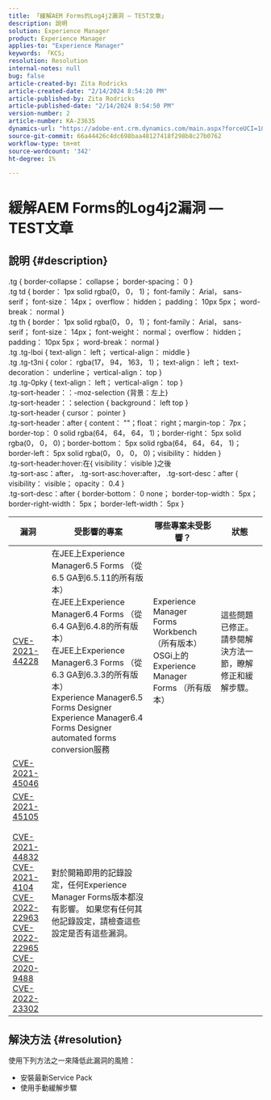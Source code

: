 ```yaml
---
title: 「緩解AEM Forms的Log4j2漏洞 — TEST文章」
description: 說明
solution: Experience Manager
product: Experience Manager
applies-to: "Experience Manager"
keywords: 「KCS」
resolution: Resolution
internal-notes: null
bug: false
article-created-by: Zita Rodricks
article-created-date: "2/14/2024 8:54:20 PM"
article-published-by: Zita Rodricks
article-published-date: "2/14/2024 8:54:50 PM"
version-number: 2
article-number: KA-23635
dynamics-url: "https://adobe-ent.crm.dynamics.com/main.aspx?forceUCI=1&pagetype=entityrecord&etn=knowledgearticle&id=be2b3638-7bcb-ee11-9079-6045bd0063aa"
source-git-commit: 66a44426c4dc698baa48127418f298b8c27b0762
workflow-type: tm+mt
source-wordcount: '342'
ht-degree: 1%

---
```


# 緩解AEM Forms的Log4j2漏洞 — TEST文章

## 說明 {#description}

.tg { border-collapse： collapse； border-spacing： 0 }<br>.tg td { border： 1px solid rgba(0， 0， 1)； font-family： Arial， sans-serif； font-size： 14px； overflow： hidden； padding： 10px 5px； word-break： normal }<br>.tg th { border： 1px solid rgba(0， 0， 1)； font-family： Arial， sans-serif； font-size： 14px； font-weight： normal； overflow： hidden； padding： 10px 5px； word-break： normal }<br>.tg .tg-lboi { text-align： left； vertical-align： middle }<br>.tg .tg-t3ni { color： rgba(17， 94， 163， 1)； text-align： left； text-decoration： underline； vertical-align： top }<br>.tg .tg-0pky { text-align： left； vertical-align： top }<br>.tg-sort-header：：-moz-selection {背景：左上}<br>.tg-sort-header：：selection { background： left top }<br>.tg-sort-header { cursor： pointer }<br>.tg-sort-header：after { content： &quot;&quot;；float： right；margin-top： 7px；border-top： 0 solid rgba(64， 64， 64， 1)；border-right： 5px solid rgba(0， 0， 0)；border-bottom： 5px solid rgba(64， 64， 64， 1)；border-left： 5px solid rgba(0， 0， 0， 0)；visibility： hidden }<br>.tg-sort-header:hover:在{ visibility： visible }之後<br>.tg-sort-asc：after， .tg-sort-asc:hover:after， .tg-sort-desc：after { visibility： visible； opacity： 0.4 }<br>.tg-sort-desc：after { border-bottom： 0 none； border-top-width： 5px； border-right-width： 5px； border-left-width： 5px }

| 漏洞 | 受影響的專案 | 哪些專案未受影響？ | 狀態 |
| --- | --- | --- | --- |
| [CVE-2021-44228](https://cve.mitre.org/cgi-bin/cvename.cgi?name=2021-44228) | 在JEE上Experience Manager6.5 Forms （從6.5 GA到6.5.11的所有版本）<br>在JEE上Experience Manager6.4 Forms （從6.4 GA到6.4.8的所有版本）<br>在JEE上Experience Manager6.3 Forms （從6.3 GA到6.3.3的所有版本）<br>Experience Manager6.5 Forms Designer<br>Experience Manager6.4 Forms Designer<br>automated forms conversion服務 | Experience Manager Forms Workbench （所有版本）<br>OSGi上的Experience Manager Forms （所有版本） | 這些問題已修正。 請參閱解決方法一節，瞭解修正和緩解步驟。 |
| [CVE-2021-45046](https://cve.mitre.org/cgi-bin/cvename.cgi?name=2021-45046) |
| [CVE-2021-45105<br><br>CVE-2021-44832<br>CVE-2021-4104<br>CVE-2022-22963<br>CVE-2022-22965<br>CVE-2020-9488<br>CVE-2022-23302](https://cve.mitre.org/cgi-bin/cvename.cgi?name=CVE-2021-45105) | 對於開箱即用的記錄設定，任何Experience Manager Forms版本都沒有影響。 如果您有任何其他記錄設定，請檢查這些設定是否有這些漏洞。 | <br> <br> <br> <br> <br> <br> <br> |



## 解決方法 {#resolution}


使用下列方法之一來降低此漏洞的風險：

- 安裝最新Service Pack
- 使用手動緩解步驟


